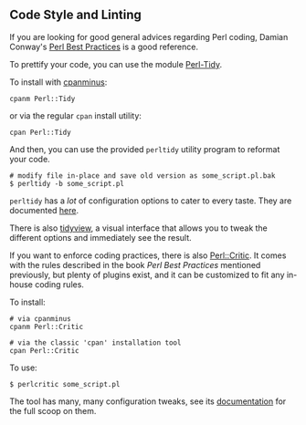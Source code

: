 ## Code Style and Linting

If you are looking for good general advices regarding Perl coding, 
Damian Conway's [Perl Best Practices][PBP] is a good reference. 

To prettify your code, you can use the module
[Perl-Tidy][PerlTidy].

To install with [cpanminus][]:

    cpanm Perl::Tidy

or via the regular `cpan` install utility:

    cpan Perl::Tidy

And then, you can use the provided `perltidy` utility program 
to reformat your code.

    # modify file in-place and save old version as some_script.pl.bak
    $ perltidy -b some_script.pl

`perltidy` has a *lot* of configuration options to cater to every taste. They
are documented [here][perltidyDocs].

There is also [tidyview], a visual interface that allows you to 
tweak the different options and immediately see the result.

If you want to enforce coding practices, there is also
[Perl::Critic][perlcritic]. It comes with the rules described in 
the book *Perl Best Practices* mentioned previously, but plenty of 
plugins exist, and it can be customized to fit any in-house coding 
rules.

To install:

    # via cpanminus
    cpanm Perl::Critic

    # via the classic 'cpan' installation tool
    cpan Perl::Critic

To use:

    $ perlcritic some_script.pl

The tool has many, many configuration tweaks, see its
[documentation][perlcriticdocs] for the full scoop on them.


[PBP]:            http://shop.oreilly.com/product/9780596001735.do
[PerlTidy]:       https://metacpan.org/release/Perl-Tidy
[cpanminus]:      http://search.cpan.org/~miyagawa/App-cpanminus-1.7042
[perltidyDocs]:   https://metacpan.org/pod/distribution/Perl-Tidy/docs/stylekey.pod
[tidyview]:       https://sourceforge.net/projects/tidyview/
[perlcritic]:     https://metacpan.org/release/Perl-Critic
[perlcriticdocs]: https://metacpan.org/pod/distribution/Perl-Critic/bin/perlcritic
